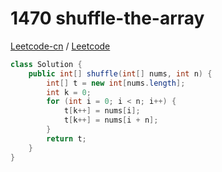 # 1470 shuffle-the-array

[Leetcode-cn](https://leetcode-cn.com/problems/shuffle-the-array) / [Leetcode](https://leetcode.com/problems/shuffle-the-array)

```java
class Solution {
    public int[] shuffle(int[] nums, int n) {
        int[] t = new int[nums.length];
        int k = 0;
        for (int i = 0; i < n; i++) {
            t[k++] = nums[i];
            t[k++] = nums[i + n];
        }
        return t;
    }
}
```

